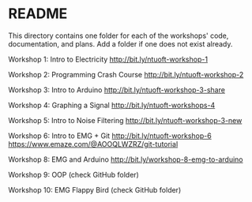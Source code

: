# README

This directory contains one folder for each of the workshops' code, documentation, and plans. Add a folder if one does not exist already.

Workshop 1: Intro to Electricity
http://bit.ly/ntuoft-workshop-1

Workshop 2: Programming Crash Course
http://bit.ly/ntuoft-workshop-2

Workshop 3: Intro to Arduino
http://bit.ly/ntuoft-workshop-3-share

Workshop 4: Graphing a Signal
http://bit.ly/ntuoft-workshops-4

Workshop 5: Intro to Noise Filtering
http://bit.ly/ntuoft-workshop-3-new

Workshop 6: Intro to EMG + Git
http://bit.ly/ntuoft-workshop-6
https://www.emaze.com/@AOOQLWZRZ/git-tutorial

Workshop 8: EMG and Arduino
http://bit.ly/workshop-8-emg-to-arduino

Workshop 9: OOP
(check GitHub folder)

Workshop 10: EMG Flappy Bird
(check GitHub folder)